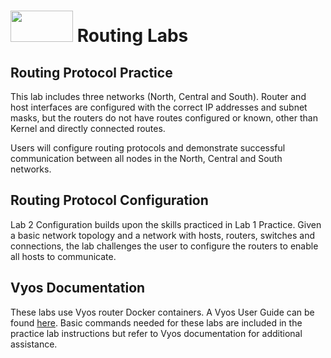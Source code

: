 # <img src="https://www.tamusa.edu/brandguide/jpeglogos/tamusa_final_logo_bw1.jpg" width="100" height="50"> Routing Labs
## Routing Protocol Practice
This lab includes three networks (North, Central and South). Router and host interfaces are configured with the correct IP addresses and subnet masks, but the routers do not have routes configured or known, other than Kernel and directly connected routes.

Users will configure routing protocols and demonstrate successful communication between all nodes in the North, Central and South networks.

## Routing Protocol Configuration
Lab 2 Configuration builds upon the skills practiced in Lab 1 Practice. Given a basic network topology and a network with hosts, routers, switches and connections, the lab challenges the user to configure the routers to enable all hosts to communicate. 

## Vyos Documentation
These labs use Vyos router Docker containers. A Vyos User Guide can be found [here](https://docs.vyos.io/en/latest/configuration/index.html). Basic commands needed for these labs are included in the practice lab instructions but refer to Vyos documentation for additional assistance. 
